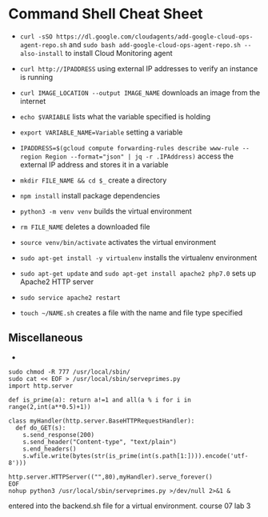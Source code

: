 <h1>Command Shell Cheat Sheet</h1>

* `curl -sSO https://dl.google.com/cloudagents/add-google-cloud-ops-agent-repo.sh` and `sudo bash add-google-cloud-ops-agent-repo.sh --also-install` to install Cloud Monitoring agent

* `curl http://IPADDRESS` using external IP addresses to verify an instance is running

* `curl IMAGE_LOCATION --output IMAGE_NAME` downloads an image from the internet

* `echo $VARIABLE` lists what the variable specified is holding

* `export VARIABLE_NAME=Variable` setting a variable

* `IPADDRESS=$(gcloud compute forwarding-rules describe www-rule --region Region --format="json" | jq -r .IPAddress)` access the external IP address and stores it in a variable

* `mkdir FILE_NAME && cd $_` create a directory

* `npm install` install package dependencies

* `python3 -m venv venv` builds the virtual environment 

* `rm FILE_NAME` deletes a downloaded file

* `source venv/bin/activate` activates the virtual environment

* `sudo apt-get install -y virtualenv` installs the virtualenv environment

* `sudo apt-get update` and `sudo apt-get install apache2 php7.0` sets up Apache2 HTTP server

* `sudo service apache2 restart`

* `touch ~/NAME.sh` creates a file with the name and file type specified

<h2>Miscellaneous</h2>

* 
```
sudo chmod -R 777 /usr/local/sbin/
sudo cat << EOF > /usr/local/sbin/serveprimes.py
import http.server

def is_prime(a): return a!=1 and all(a % i for i in range(2,int(a**0.5)+1))

class myHandler(http.server.BaseHTTPRequestHandler):
  def do_GET(s):
    s.send_response(200)
    s.send_header("Content-type", "text/plain")
    s.end_headers()
    s.wfile.write(bytes(str(is_prime(int(s.path[1:]))).encode('utf-8')))

http.server.HTTPServer(("",80),myHandler).serve_forever()
EOF
nohup python3 /usr/local/sbin/serveprimes.py >/dev/null 2>&1 &
```
entered into the backend.sh file for a virtual environment. course 07 lab 3